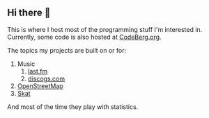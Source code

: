 ## Hi there 👋

This is where I host most of the programming stuff I'm interested in. Currently, some code is also hosted at [CodeBerg.org](https://www.codeberg.org/jmizv).

The topics my projects are built on or for:

1) Music
   1) [last.fm](https://www.last.fm/user/killerblau)
   2) [discogs.com](https://www.discogs.com/user/killerblau)
2) [OpenStreetMap](https://www.openstreetmap.org/)
3) [Skat](https://en.wikipedia.org/wiki/Skat_(card_game))

And most of the time they play with statistics.
